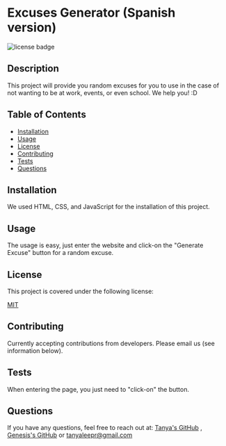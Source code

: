 # Excuses Generator (Spanish version)

![license badge](https://img.shields.io/badge/license-MIT-brightblue)
    
## Description
This project will provide you random excuses for you to use in the case of not wanting to be at work, events, or even school. We help you! :D
## Table of Contents

- [Installation](#installation)
- [Usage](#usage)
- [License](#license)
- [Contributing](#contributing)
- [Tests](#tests)
- [Questions](#questions)
<a name="installation"></a>
## Installation
We used HTML, CSS, and JavaScript for the installation of this project.
<a name="usage"></a>
## Usage
The usage is easy, just enter the website and click-on the "Generate Excuse" button for a random excuse.
<a name="license"></a>
    
## License
This project is covered under the following license:
    
[MIT](https://www.mit.edu/~amini/LICENSE.md)
    
<a name="contributing"></a>
## Contributing
Currently accepting contributions from developers. Please email us (see information below).
<a name="tests"></a>
## Tests
When entering the page, you just need to "click-on" the button. 
<a name="questions"></a>
## Questions
If you have any questions, feel free to reach out at: [Tanya's GitHub](https://github.com/tanyaleepr) , [Genesis's GitHub](https://github.com/gnesismrtz) or <tanyaleepr@gmail.com>
